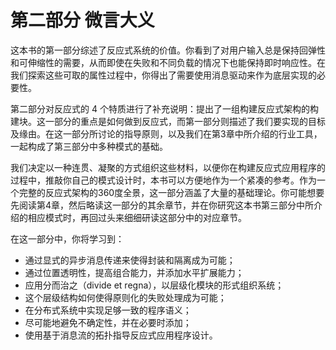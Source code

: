 # 第二部分 微言大义

这本书的第一部分综述了反应式系统的价值。你看到了对用户输入总是保持回弹性和可伸缩性的需要，从而即使在失败和不同负载的情况下也能保持即时响应性。在我们探索这些可取的属性过程中，你得出了需要使用消息驱动来作为底层实现的必要性。

第二部分对反应式的 4 个特质进行了补充说明：提出了一组构建反应式架构的构建块。这一部分的重点是如何做到反应式，而第一部分则描述了我们要实现的目标及缘由。在这一部分所讨论的指导原则，以及我们在第3章中所介绍的行业工具，一起构成了第三部分中多种模式的基础。

我们决定以一种连贯、凝聚的方式组织这些材料，以便你在构建反应式应用程序的过程中，推敲你自己的模式设计时，本书可以方便地作为一个紧凑的参考。作为一个完整的反应式架构的360度全景，这一部分涵盖了大量的基础理论。你可能想要先阅读第4章，然后略读这一部分的其余章节，并在你研究这本书第三部分中所介绍的相应模式时，再回过头来细细研读这部分中的对应章节。

在这一部分中，你将学习到：
 
- 通过显式的异步消息传递来使得封装和隔离成为可能；  
- 通过位置透明性，提高组合能力，并添加水平扩展能力； 
- 应用分而治之（divide et regna），以层级化模块的形式组织系统； 
- 这个层级结构如何使得原则化的失败处理成为可能；  
- 在分布式系统中实现足够一致的程序语义； 
- 尽可能地避免不确定性，并在必要时添加；  
- 使用基于消息流的拓扑指导反应式应用程序设计。


